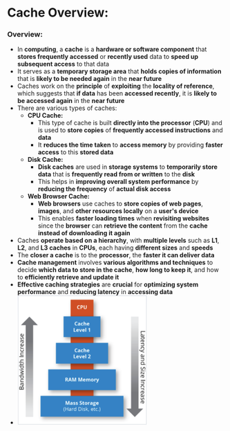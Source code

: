 # Cache Overview:

### Overview:
* In **computing**, a **cache** is a **hardware or software component** that **stores frequently accessed** or 
  **recently used** data to **speed up subsequent access** to that data
* It serves as a **temporary storage area** that **holds copies of information** that is **likely to be needed again** 
  in the **near future**
* Caches work on the **principle** of **exploiting** the **locality of reference**, which suggests that **if data** has 
  been **accessed recently**, it is **likely to be accessed again** in the **near future**
* There are various types of caches:
  * **CPU Cache:**
    * This type of cache is built **directly into the processor** (**CPU**) and is used to **store copies** of **frequently 
      accessed instructions** and **data**
    * It **reduces the time taken** to **access memory** by providing **faster access** to this **stored data**
  * **Disk Cache:**
    * **Disk caches** are used in **storage systems** to **temporarily store data** that is **frequently read from or 
      written** to the **disk**
    * This helps in **improving overall system performance** by **reducing the frequency** of **actual disk access**
  * **Web Browser Cache:**
    * **Web browsers** use caches to **store copies of web pages**, **images**, and **other resources locally** on a 
      **user's device**
    * This enables **faster loading times** when **revisiting websites** since the **browser** can **retrieve the 
      content** from the **cache** **instead of downloading it again**
* Caches **operate based on a hierarchy**, with **multiple levels** such as **L1**, **L2**, and **L3 caches** in 
  **CPUs**, each having **different sizes** and **speeds**
* The **closer a cache** is to the **processor**, the **faster it can deliver data**
* **Cache management** involves **various algorithms and techniques** to decide **which data to store in the cache**, 
  **how long to keep it**, and how to **efficiently retrieve and update it**
* **Effective caching strategies** are **crucial** for **optimizing system performance** and **reducing latency** in 
  **accessing data**
* <img src="images/Cache_Diagram.png" width="300">